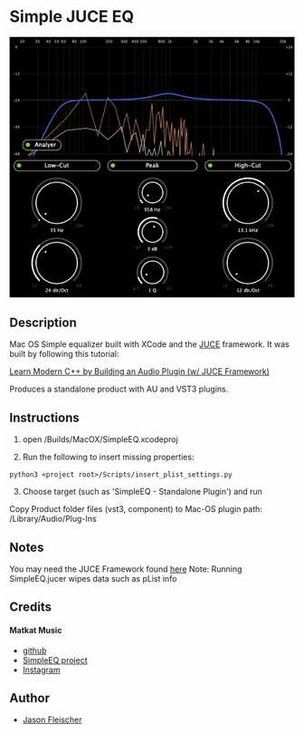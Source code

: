 # Simple JUCE EQ

![Screenshot](./Resources/Screenshot1.png "Sreenshot")

## Description

Mac OS Simple equalizer built with XCode and the [JUCE](https://juce.com/) framework. It was built by following this tutorial:

[Learn Modern C++ by Building an Audio Plugin (w/ JUCE Framework)](https://www.youtube.com/watch?v=i_Iq4_Kd7Rc&ab_channel=freeCodeCamp.org)

Produces a standalone product with AU and VST3 plugins.

## Instructions

1. open <project root>/Builds/MacOX/SimpleEQ.xcodeproj

2. Run the following to insert missing properties:
```
python3 <project root>/Scripts/insert_plist_settings.py
```

3. Choose target (such as 'SimpleEQ - Standalone Plugin') and run

Copy Product folder files (vst3, component) to Mac-OS plugin path: /Library/Audio/Plug-Ins

## Notes

You may need the JUCE Framework found [here](https://github.com/juce-framework/JUCE)
Note: Running SimpleEQ.jucer wipes data such as pList info

## Credits

#### Matkat Music 
- [github](https://github.com/matkatmusic)
- [SimpleEQ project](https://github.com/matkatmusic/SimpleEQ)
- [Instagram](https://www.instagram.com/matkatmusic)

## Author

- [Jason Fleischer](https://jasonfleischer.github.io/website/)
